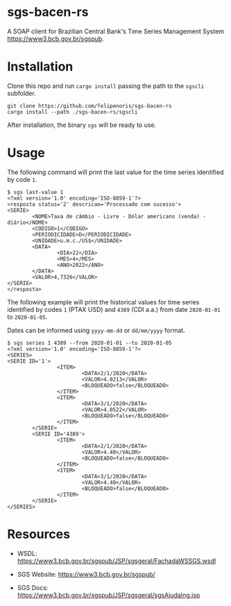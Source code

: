 # sgs-bacen-rs

A SOAP client for Brazilian Central Bank's Time Series Management System <https://www3.bcb.gov.br/sgspub>.

# Installation

Clone this repo and run `cargo install` passing the path to the `sgscli` subfolder.

```shell
git clone https://github.com/felipenoris/sgs-bacen-rs
cargo install --path ./sgs-bacen-rs/sgscli
```

After installation, the binary `sgs` will be ready to use.

# Usage

The following command will print the last value
for the time series identified by code `1`.

```shell
$ sgs last-value 1
<?xml version='1.0' encoding='ISO-8859-1'?>
<resposta status='2' descricao='Processado com sucesso'>
<SERIE>
        <NOME>Taxa de câmbio - Livre - Dólar americano (venda) - diário</NOME>
        <CODIGO>1</CODIGO>
        <PERIODICIDADE>D</PERIODICIDADE>
        <UNIDADE>u.m.c./US$</UNIDADE>
        <DATA>
                <DIA>22</DIA>
                <MES>4</MES>
                <ANO>2022</ANO>
        </DATA>
        <VALOR>4,7326</VALOR>
</SERIE>
</resposta>
```

The following example will print the historical values
for time series identified by codes `1` (PTAX USD) and `4389` (CDI a.a.)
from date `2020-01-01` to `2020-01-05`.

Dates can be informed using `yyyy-mm-dd` or `dd/mm/yyyy` format.

```shell
$ sgs series 1 4389 --from 2020-01-01 --to 2020-01-05
<?xml version='1.0' encoding='ISO-8859-1'?>
<SERIES>
<SERIE ID='1'>
                <ITEM>
                        <DATA>2/1/2020</DATA>
                        <VALOR>4.0213</VALOR>
                        <BLOQUEADO>false</BLOQUEADO>
                </ITEM>
                <ITEM>
                        <DATA>3/1/2020</DATA>
                        <VALOR>4.0522</VALOR>
                        <BLOQUEADO>false</BLOQUEADO>
                </ITEM>
        </SERIE>
        <SERIE ID='4389'>
                <ITEM>
                        <DATA>2/1/2020</DATA>
                        <VALOR>4.40</VALOR>
                        <BLOQUEADO>false</BLOQUEADO>
                </ITEM>
                <ITEM>
                        <DATA>3/1/2020</DATA>
                        <VALOR>4.40</VALOR>
                        <BLOQUEADO>false</BLOQUEADO>
                </ITEM>
        </SERIE>
</SERIES>
```

# Resources

* WSDL: <https://www3.bcb.gov.br/sgspub/JSP/sgsgeral/FachadaWSSGS.wsdl>

* SGS Website: <https://www3.bcb.gov.br/sgspub/>

* SGS Docs: <https://www3.bcb.gov.br/sgspub/JSP/sgsgeral/sgsAjudaIng.jsp>